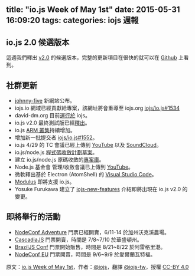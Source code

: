 title: "io.js Week of May 1st"
date: 2015-05-31 16:09:20
tags:
categories: iojs 週報
---


## io.js 2.0 候選版本

這週我們釋出 [v2.0](https://iojs.org/download/nightly/v2.0.0-nightly20150501b4ad5d7050/) 的候選版本，完整的更新項目在很快的就可以在 [Github](https://github.com/iojs/io.js/blob/v1.x/CHANGELOG.md) 上看到。

## 社群更新

* [johnny-five](http://johnny-five.io/) 新網站公布。
* iojs.io 網域已經貢獻給專案，該網址將會重導至 iojs.org [iojs/io.js#1534](https://github.com/iojs/io.js/issues/1534)
* david-dm.org 目前[運行於](https://twitter.com/_alanshaw/status/592855646124531713) iojs。
* io.js v2.0 最終測試版已經[釋出](https://iojs.org/download/nightly/v2.0.0-nightly20150501b4ad5d7050/)。
* io.js [ARM 叢集](https://twitter.com/rvagg/status/593226114992087041)持續增加。
* 增加新一批提交者 [iojs/io.js#1552](https://github.com/iojs/io.js/issues/1552)。
* io.js 4/29 的 TC 會議已經上傳到 [YouTube](https://www.youtube.com/watch?v=-e675TT4WEA) 以及
[SoundCloud](https://twitter.com/dotproto/status/594145574204510208)。
* io.js/node.js [程式碼收斂計劃草案](https://github.com/jasnell/dev-policy/blob/master/convergence.md)。
* 建立 io.js/node.js 原碼收斂的[專案庫](https://github.com/jasnell/node.js-convergence)。
* Node.js 基金會 管理/收斂會議已上傳到 [YouTube](https://www.youtube.com/watch?v=u9h0s3YtNAU)。
* 微軟釋出基於 Electron (AtomShell) 的 [Visual Studio Code](https://code.visualstudio.com/)。
* [Modulus](http://blog.modulus.io/upcoming-updates-for-nodejs-applications) 即將支援 io.js。
* Yosuke Furukawa 建立了 [iojs-new-features](https://github.com/yosuke-furukawa/iojs-new-features) 介紹即將出現在 io.js v2.0 的變更。

## 即將舉行的活動

* [NodeConf Adventure](http://nodeconf.com/) 門票已經開賣，6/11-14 於加州沃克溪農場。
* [CascadiaJS](http://2015.cascadiajs.com/) 門票開賣，時間是 7/8~7/10 於華盛頓州。
* [BrazilJS Conf](http://braziljs.com.br/) 門票開始販售，時間是 8/21~8/22 於阿雷格里港。
* [NodeConf EU](http://nodeconf.eu/) 門票開賣，時間是 9/6~9/9 於愛爾蘭瓦特福。


原文：[io.js Week of May 1st](https://medium.com/node-js-javascript/io-js-week-of-may-1st-362e01678d48)，作者：[@iojs](https://medium.com/@iojs)，翻譯 [@iojs-tw](https://github.com/iojs/iojs-tw)，授權 [CC-BY 4.0](https://creativecommons.org/licenses/by/4.0/deed.zh_TW)
